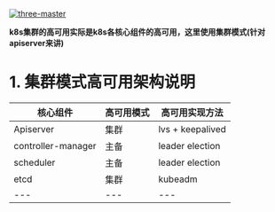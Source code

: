 
<a href="https://ibb.co/HDBwm5p"><img src="https://i.ibb.co/3y46tgY/three-master.png" alt="three-master" border="0"></a>

**k8s集群的高可用实际是k8s各核心组件的高可用，这里使用集群模式(针对apiserver来讲)**

# 1. 集群模式高可用架构说明

核心组件|	 高可用模式|	    高可用实现方法 |
---|---|---|
Apiserver|集群| lvs + keepalived|
controller-manager|主备| leader election|
scheduler|主备|leader election|
etcd|集群|kubeadm|
---|---|---|
